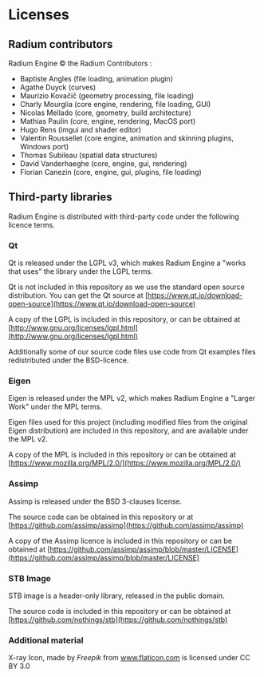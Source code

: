 # Licenses
## Radium contributors

Radium Engine © the Radium Contributors :

*   Baptiste Angles (file loading, animation plugin)
*   Agathe Duyck (curves)
*   Maurizio Kovačič (geometry processing, file loading)
*   Charly Mourglia (core engine, rendering, file loading, GUI)
*   Nicolas Mellado (core, geometry, build architecture)
*   Mathias Paulin (core, engine, rendering, MacOS port)
*   Hugo Rens (imgui and shader editor)
*   Valentin Roussellet (core engine, animation and skinning plugins, Windows port)
*   Thomas Subileau (spatial data structures)
*   David Vanderhaeghe (core, engine, gui, rendering)
*   Florian Canezin (core, engine, gui, plugins, file loading)

## Third-party libraries

Radium Engine is distributed with third-party code under the following
licence terms.

### Qt

Qt is released under the LGPL v3, which makes Radium Engine a "works that
uses" the library under the LGPL terms.

Qt is not included in this repository as we use the standard open source distribution.
You can get the Qt source at [https://www.qt.io/download-open-source](https://www.qt.io/download-open-source)

A copy of the LGPL is included in this repository, or can be obtained at
[http://www.gnu.org/licenses/lgpl.html](http://www.gnu.org/licenses/lgpl.html)

Additionally some of our source code files use code from Qt examples files
redistributed under the BSD-licence.

### Eigen

Eigen is released under the MPL v2, which makes Radium Engine a
"Larger Work" under the MPL terms.

Eigen files used for this project (including modified files from
the original Eigen distribution) are included in this repository,
and are available under the MPL v2.

A copy of the MPL is included in this repository or can be obtained at
[https://www.mozilla.org/MPL/2.0/](https://www.mozilla.org/MPL/2.0/)

### Assimp

Assimp is released under the BSD 3-clauses license.

The source code can be obtained in this repository or at [https://github.com/assimp/assimp](https://github.com/assimp/assimp)

A copy of the Assimp licence is included in this repository or can
be obtained at [https://github.com/assimp/assimp/blob/master/LICENSE](https://github.com/assimp/assimp/blob/master/LICENSE)

### STB Image

STB image is a header-only library, released in the public domain.

The source code is included in this repository or can be obtained at [https://github.com/nothings/stb](https://github.com/nothings/stb)

### Additional material
X-ray Icon, made by *Freepik* from www.flaticon.com is licensed under CC BY 3.0
